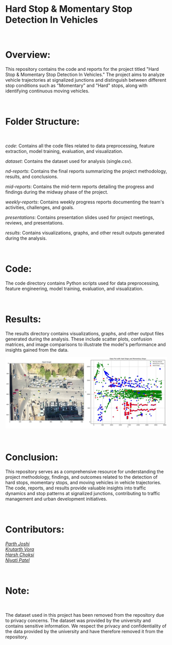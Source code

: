# Hard Stop & Momentary Stop Detection In Vehicles 

<br>

# Overview:

This repository contains the code and reports for the project titled "Hard Stop & Momentary Stop Detection In Vehicles." The project aims to analyze vehicle trajectories at signalized junctions and distinguish between different stop conditions such as "Momentary" and "Hard" stops, along with identifying continuous moving vehicles.

<br>

# Folder Structure:
<br>

*code*: Contains all the code files related to data preprocessing, feature extraction, model training, evaluation, and visualization.

*dataset*: Contains the dataset used for analysis (single.csv).

*nd-reports*: Contains the final reports summarizing the project methodology, results, and conclusions.

*mid-reports*: Contains the mid-term reports detailing the progress and findings during the midway phase of the project.

*weekly-reports*: Contains weekly progress reports documenting the team's activities, challenges, and goals.

*presentations*: Contains presentation slides used for project meetings, reviews, and presentations.

*results*: Contains visualizations, graphs, and other result outputs generated during the analysis.


<br>

# Code:
The code directory contains Python scripts used for data preprocessing, feature engineering, model training, evaluation, and visualization.

<br>

# Results:
The results directory contains visualizations, graphs, and other output files generated during the analysis. These include scatter plots, confusion matrices, and image comparisons to illustrate the model's performance and insights gained from the data.

![Result Image](results/comparison_with_original.jpg)  <!-- Add this line to include the image -->

<br>

# Conclusion:

This repository serves as a comprehensive resource for understanding the project methodology, findings, and outcomes related to the detection of hard stops, momentary stops, and moving vehicles in vehicle trajectories. The code, reports, and results provide valuable insights into traffic dynamics and stop patterns at signalized junctions, contributing to traffic management and urban development initiatives.

<br>

# Contributors: 

[*Parth Joshi*](https://github.com/Parth0404)
<br>
[*Krutarth Vora*](https://github.com/ksv1112) 
<br>
[*Harsh Choksi*](https://github.com/hhchoksi)
<br>
[*Niyati Patel*](https://github.com/Niyati44)
<br>

<br>



# Note: 
<br>

The dataset used in this project has been removed from the repository due to privacy concerns. The dataset was provided by the university and contains sensitive information. We respect the privacy and confidentiality of the data provided by the university and have therefore removed it from the repository. 
